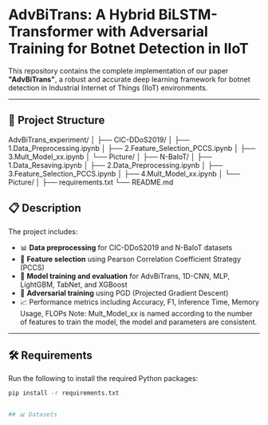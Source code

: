 # AdvBiTrans: A Hybrid BiLSTM-Transformer with Adversarial Training for Botnet Detection in IIoT

This repository contains the complete implementation of our paper **"AdvBiTrans"**, a robust and accurate deep learning framework for botnet detection in Industrial Internet of Things (IIoT) environments.

---

## 📂 Project Structure
AdvBiTrans_experiment/ │ 
├── CIC-DDoS2019/ │ 
  ├── 1.Data_Preprocessing.ipynb │ 
  ├── 2.Feature_Selection_PCCS.ipynb │ 
  ├── 3.Mult_Model_xx.ipynb │ 
  └── Picture/ │ 
├── N-BaIoT/ │ 
  ├── 1.Data_Resaving.ipynb │ 
  ├── 2.Data_Preprocessing.ipynb │ 
  ├── 3.Feature_Selection_PCCS.ipynb │ 
  ├── 4.Mult_Model_xx.ipynb │ 
  └── Picture/ │
├── requirements.txt 
└── README.md

## 📋 Description

The project includes:

- 📊 **Data preprocessing** for CIC-DDoS2019 and N-BaIoT datasets
- 🧪 **Feature selection** using Pearson Correlation Coefficient Strategy (PCCS)
- 🤖 **Model training and evaluation** for AdvBiTrans, 1D-CNN, MLP, LightGBM, TabNet, and XGBoost
- 🔐 **Adversarial training** using PGD (Projected Gradient Descent)
- 📈 Performance metrics including Accuracy, F1, Inference Time, Memory Usage, FLOPs
Note: Mult_Model_xx is named according to the number of features to train the model, the model and parameters are consistent.
---

## 🛠️ Requirements

Run the following to install the required Python packages:

```bash
pip install -r requirements.txt


## 📊 Datasets
